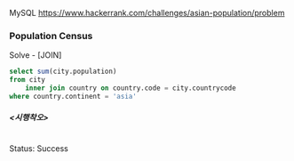 <!--# SQL-->
MySQL https://www.hackerrank.com/challenges/asian-population/problem
### Population Census


Solve - [JOIN]
```sql
select sum(city.population)
from city
    inner join country on country.code = city.countrycode
where country.continent = 'asia'
```

##### <시행착오>
```sql

```

Status: Success

